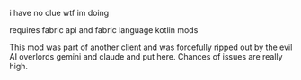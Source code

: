 i have no clue wtf im doing

requires fabric api and fabric language kotlin mods


This mod was part of another client and was forcefully ripped out by the evil AI overlords gemini and claude and put here. Chances of issues are really high.
